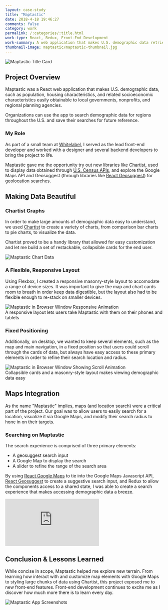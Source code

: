 ```yaml
---
layout: case-study
title: "Maptastic"
date: 2018-4-18 19:46:27
comments: false
category: work
permalink: /:categories/:title.html
work-type: React, Redux, Front-End Development
work-summary: A web application that makes U.S. demographic data retrieval and display simple and efficient.
thumbnail-image: maptastic/maptastic-thumbnail.jpg
---
```


<div class="grid grid--featured-image">
  <div class="grid__item grid__item--full">
      <img src="{{ site.url }}/assets/work/maptastic/featured-image-maptastic-2.jpg" alt="Maptastic Title Card">
  </div>
</div>

## Project Overview

Maptastic was a React web application that makes U.S. demographic data, such as population, housing characteristics, and related socioeconomic characteristics easily obtainable to local governments, nonprofits, and regional planning agencies.

Organizations can use the app to search demographic data for regions throughout the U.S. and save their searches for future reference.

### My Role

As part of a small team at <a href="https://whitelabelco.com/" target="_blank" class="link--text-in-p">Whitelabel</a>, I served as the lead front-end developer and worked with a designer and several backend developers to bring the project to life.

Maptastic gave me the opportunity try out new libraries like <a href="https://gionkunz.github.io/chartist-js/" target="_blank" class="link--text-in-p">Chartist</a>, used to display data obtained through <a href="https://www.census.gov/data/developers/data-sets.html" target="_blank" class="link--text-in-p">U.S. Census APIs</a>, and explore the Google Maps API and Geosuggest (through libraries like <a href="https://github.com/ubilabs/react-geosuggest" target="_blank" class="link--text-in-p">React Geosuggest</a>) for geolocation searches.

## Making Data Beautiful

### Chartist Graphs

In order to make large amounts of demographic data easy to understand, we used <a href="https://gionkunz.github.io/chartist-js/" target="_blank" class="link--text-in-p">Chartist</a> to create a variety of charts, from comparison bar charts to pie charts, to visualize the data.

Chartist proved to be a handy library that allowed for easy customization and let me build a set of restackable, collapsible cards for the end user.

<div class="grid grid-mt grid-mb">
  <div class="grid__item grid__item--full no-shadow">
    <img src="{{ site.url }}/assets/work/maptastic/maptastic-charts.png" alt="Maptastic Chart Data">
  </div>
</div>

### A Flexible, Responsive Layout

Using Flexbox, I created a responsive masonry-style layout to accomodate a range of device sizes. It was important to give the map and chart cards room to breath in order keep data digestible, but the layout also had to be flexible enough to re-stack on smaller devices.

<div class="grid grid-mt grid-mb">
  <div class="grid__item grid__item--full">
    <img  src="{{ site.url }}/assets/work/maptastic/responsive-maptastic-2.gif" class="image-medium" alt="Maptastic in Browser Window Responsive Animation">
  </div>
  <span class="img-caption">
    A responsive layout lets users take Maptastic with them on their phones and tablets
  </span>
</div>

### Fixed Positioning

Additionally, on desktop, we wanted to keep several elements, such as the map and main navigation, in a fixed position so that users could scroll through the cards of data, but always have easy access to these primary elements in order to refine their search location and radius.

<div class="grid grid-mt grid-mb">
  <div class="grid__item grid__item--full">
    <img  src="{{ site.url }}/assets/work/maptastic/maptastic-fixed-positioning.gif" class="image-medium" alt="Maptastic in Browser Window Showing Scroll Animation">
  </div>
  <span class="img-caption">
    Collapsible cards and a masonry-style layout makes viewing demographic data easy
  </span>
</div>

## Maps Integration

As the name "Maptastic" implies, maps (and location search) were a critical part of the project. Our goal was to allow users to easily search for a location, visualize it via Google Maps, and modify their search radius to hone in on their targets.

### Searching on Maptastic

The search experience is comprised of three primary elements:

- A geosuggest search input
- A Google Map to display the search
- A slider to refine the range of the search area

By using <a href="https://tomchentw.github.io/react-google-maps/" target="_blank" class="link--text-in-p">React Google Maps</a> to tie into the Google Maps Javascript API, <a href="https://github.com/ubilabs/react-geosuggest" target="_blank" class="link--text-in-p">React Geosuggest</a> to create a suggestive search input, and Redux to allow the components access to a shared state, I was able to create a search experience that makes accessing demographic data a breeze.

<div class="grid grid-mt grid-mb">
  <div class="grid__item grid__item--full">
    <div class="video-container">
      <div class='embed-container'><iframe src='https://player.vimeo.com/video/392963178?autoplay=1&loop=1&loop=1&title=0&byline=0&portrait=0&muted=1' frameborder='0' webkitAllowFullScreen mozallowfullscreen allowFullScreen></iframe></div>
    </div>
  </div>
</div>
<h2 class="text-center">
  Conclusion &amp; Lessons Learned
</h2>

While concise in scope, Maptastic helped me explore new terrain. From learning how interact with and customize map elements with Google Maps to styling large chunks of data using Chartist, this project exposed me to new front-end features. Front-end development continues to excite me as I discover how much more there is to learn every day.

<div class="grid grid-mt">
  <div class="grid__item grid__item--full no-shadow">
    <img src="{{ site.url }}/assets/work/maptastic/maptastic-screenshots.jpg" alt="Maptastic App Screenshots">
  </div>
</div>
